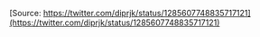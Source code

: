 [Source: https://twitter.com/diprjk/status/1285607748835717121](https://twitter.com/diprjk/status/1285607748835717121)